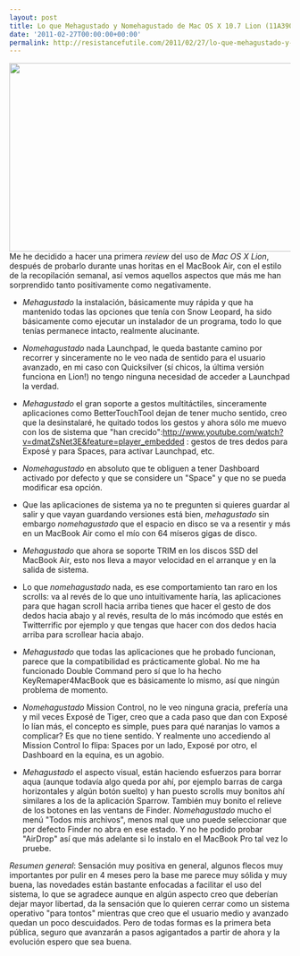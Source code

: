 ```yaml
---
layout: post
title: Lo que Mehagustado y Nomehagustado de Mac OS X 10.7 Lion (11A390)
date: '2011-02-27T00:00:00+00:00'
permalink: http://resistancefutile.com/2011/02/27/lo-que-mehagustado-y-nomehagustado-de-mac-os-x-10-7-lion-11a390/
---
```

<img src="http://resistancefutile.com/wp-content/ZZ56CF1FA8.jpg" alt="" title="Lion" width="600" height="337" class="centro_borde" />Me he decidido a hacer una primera _review_ del uso de *Mac OS X Lion*, después de probarlo durante unas horitas en el MacBook Air, con el estilo de la recopilación semanal, así vemos aquellos aspectos que más me han sorprendido tanto positivamente como negativamente. 

- *Mehagustado* la instalación, básicamente muy rápida y que ha mantenido todas las opciones que tenía con Snow Leopard, ha sido básicamente como ejecutar un instalador de un programa, todo lo que tenías permanece intacto, realmente alucinante.

- *Nomehagustado* nada Launchpad, le queda bastante camino por recorrer y sinceramente no le veo nada de sentido para el usuario avanzado, en mi caso con Quicksilver (sí chicos, la última versión funciona en Lion!) no tengo ninguna necesidad de acceder a Launchpad la verdad.

- *Mehagustado* el gran soporte a gestos multitáctiles, sinceramente aplicaciones como BetterTouchTool dejan de tener mucho sentido, creo que la desinstalaré, he quitado todos los gestos y ahora sólo me muevo con los de sistema que "han crecido":http://www.youtube.com/watch?v=dmatZsNet3E&feature=player_embedded : gestos de tres dedos para Exposé y para Spaces, para activar Launchpad, etc.

- *Nomehagustado* en absoluto que te obliguen a tener Dashboard activado por defecto y que se considere un "Space" y que no se pueda modificar esa opción.

- Que las aplicaciones de sistema ya no te pregunten si quieres guardar al salir y que vayan guardando versiones está bien, *mehagustado* sin embargo *nomehagustado* que el espacio en disco se va a resentir y más en un MacBook Air como el mío con 64 míseros gigas de disco.

- *Mehagustado* que ahora se soporte TRIM en los discos SSD del MacBook Air, esto nos lleva a mayor velocidad en el arranque y en la salida de sistema. 

- Lo que *nomehagustado* nada, es ese comportamiento tan raro en los scrolls: va al revés de lo que uno intuitivamente haría, las aplicaciones para que hagan scroll hacia arriba tienes que hacer el gesto de dos dedos hacia abajo y al revés, resulta de lo más incómodo que estés en Twitterrific por ejemplo y que tengas que hacer con dos dedos hacia arriba para scrollear hacia abajo.

- *Mehagustado* que todas las aplicaciones que he probado funcionan, parece que la compatibilidad es prácticamente global. No me ha funcionado Double Command pero sí que lo ha hecho KeyRemaper4MacBook que es básicamente lo mismo, así que ningún problema de momento.

- *Nomehagustado* Mission Control, no le veo ninguna gracia, prefería una y mil veces Exposé de Tiger, creo que a cada paso que dan con Exposé lo lían más, el concepto es simple, pues para qué naranjas lo vamos a complicar? Es que no tiene sentido. Y realmente uno accediendo al Mission Control lo flipa: Spaces por un lado, Exposé por otro, el Dashboard en la equina, es un agobio.

- *Mehagustado* el aspecto visual, están haciendo esfuerzos para borrar aqua (aunque todavía algo queda por ahí, por ejemplo barras de carga horizontales y algún botón suelto) y han puesto scrolls muy bonitos ahí similares a los de la aplicación Sparrow. También muy bonito el relieve de los botones en las ventans de Finder. *Nomehagustado* mucho el menú "Todos mis archivos", menos mal que uno puede seleccionar que por defecto Finder no abra en ese estado. Y no he podido probar "AirDrop" así que más adelante si lo instalo en el MacBook Pro tal vez lo pruebe. 

*Resumen general*: Sensación muy positiva en general, algunos flecos muy importantes por pulir en 4 meses pero la base me parece muy sólida y muy buena, las novedades están bastante enfocadas a facilitar el uso del sistema, lo que se agradece aunque en algún aspecto creo que deberían dejar mayor libertad, da la sensación que lo quieren cerrar como un sistema operativo "para tontos" mientras que creo que el usuario medio y avanzado quedan un poco descuidados. Pero de todas formas es la primera beta pública, seguro que avanzarán a pasos agigantados a partir de ahora y la evolución espero que sea buena.

